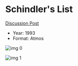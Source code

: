 # Schindler's List

[Discussion Post](https://www.avsforum.com/threads/bass-eq-for-filtered-movies.2995212/post-57283132)

* Year: 1993
* Format: Atmos

![img 0](https://i.imgur.com/cuTsdZq.jpg)

![img 1](https://i.imgur.com/0soOZ5i.png)

